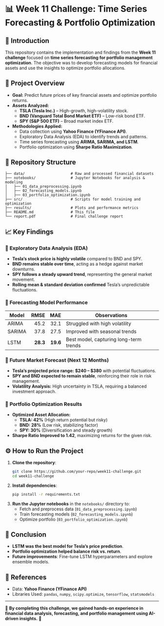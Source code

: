 # 📊 Week 11 Challenge: Time Series Forecasting & Portfolio Optimization

## 🚀 Introduction
This repository contains the implementation and findings from the **Week 11 challenge** focused on **time series forecasting for portfolio management optimization**. The objective was to develop forecasting models for financial assets and use the insights to optimize portfolio allocations.

## 📌 Project Overview
- **Goal:** Predict future prices of key financial assets and optimize portfolio returns.
- **Assets Analyzed:**
  - **TSLA (Tesla Inc.)** – High-growth, high-volatility stock.
  - **BND (Vanguard Total Bond Market ETF)** – Low-risk bond ETF.
  - **SPY (S&P 500 ETF)** – Broad market index ETF.
- **Methodologies Applied:**
  - Data collection using **Yahoo Finance (YFinance API)**.
  - Exploratory Data Analysis (EDA) to identify trends and patterns.
  - Time series forecasting using **ARIMA, SARIMA, and LSTM**.
  - Portfolio optimization using **Sharpe Ratio Maximization**.

## 📂 Repository Structure
```
├── data/                     # Raw and processed financial datasets
├── notebooks/                # Jupyter Notebooks for analysis & modeling
│   ├── 01_data_preprocessing.ipynb
│   ├── 02_forecasting_models.ipynb
│   ├── 03_portfolio_optimization.ipynb
├── src/                      # Scripts for model training and optimization
├── results/                  # Plots and performance metrics
├── README.md                 # This file
└── report.pdf                # Final challenge report
```

## 📈 Key Findings
### 🔹 **Exploratory Data Analysis (EDA)**
- **Tesla’s stock price is highly volatile** compared to BND and SPY.
- **BND remains stable over time**, acting as a hedge against market downturns.
- **SPY follows a steady upward trend**, representing the general market movement.
- **Rolling mean & standard deviation confirmed** Tesla’s unpredictable fluctuations.

### 🔹 **Forecasting Model Performance**
| Model  | RMSE  | MAE  | Observations |
|--------|------:|------:|-------------|
| ARIMA  | 45.2  | 32.1  | Struggled with high volatility |
| SARIMA | 37.8  | 27.5  | Improved with seasonal trends |
| LSTM   | **28.3**  | **19.6**  | Best model, capturing long-term trends |

### 🔹 **Future Market Forecast (Next 12 Months)**
- **Tesla’s projected price range:** **$240 – $380** with potential fluctuations.
- **SPY and BND expected to remain stable**, reinforcing their role in risk management.
- **Volatility Analysis:** High uncertainty in TSLA, requiring a balanced investment approach.

### 🔹 **Portfolio Optimization Results**
- **Optimized Asset Allocation:**
  - **TSLA: 42%** (High return potential but risky)
  - **BND: 28%** (Low risk, stabilizing factor)
  - **SPY: 30%** (Diversification and steady growth)
- **Sharpe Ratio Improved to 1.42**, maximizing returns for the given risk.

## ⚙️ How to Run the Project
1. **Clone the repository**:
   ```bash
   git clone https://github.com/your-repo/week11-challenge.git
   cd week11-challenge
   ```
2. **Install dependencies**:
   ```bash
   pip install -r requirements.txt
   ```
3. **Run the Jupyter notebooks** in the `notebooks/` directory to:
   - Fetch and preprocess data (`01_data_preprocessing.ipynb`)
   - Train forecasting models (`02_forecasting_models.ipynb`)
   - Optimize portfolio (`03_portfolio_optimization.ipynb`)

## 📌 Conclusion
- **LSTM was the best model for Tesla’s price prediction**.
- **Portfolio optimization helped balance risk vs. return**.
- **Future improvements**: Fine-tune LSTM hyperparameters and explore ensemble models.

## 📜 References
- Data: **Yahoo Finance (YFinance API)**
- Libraries Used: `pandas`, `numpy`, `scipy.optimize`, `tensorflow`, `statsmodels`

---
🔹 **By completing this challenge, we gained hands-on experience in financial data analysis, forecasting, and portfolio management using AI-driven insights.** 🚀

